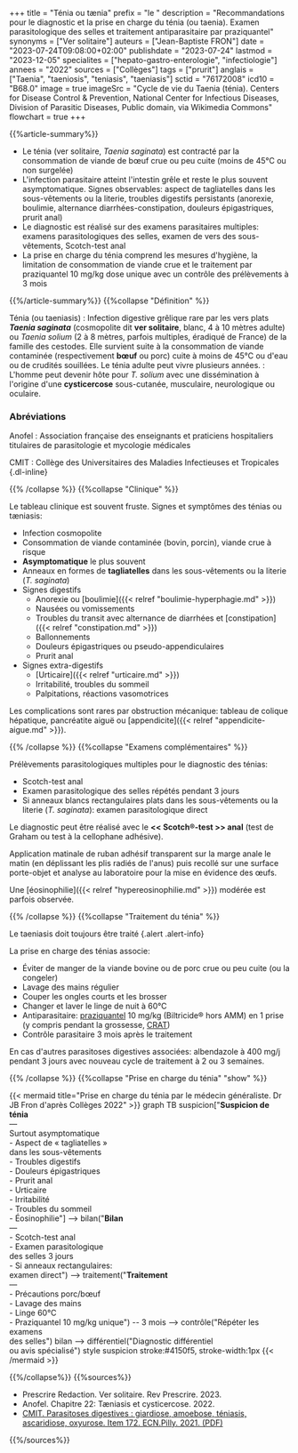 +++
title = "Ténia ou tænia"
prefix = "le "
description = "Recommandations pour le diagnostic et la prise en charge du ténia (ou taenia). Examen parasitologique des selles et traitement antiparasitaire par praziquantel"
synonyms = ["Ver solitaire"]
auteurs = ["Jean-Baptiste FRON"]
date = "2023-07-24T09:08:00+02:00"
publishdate = "2023-07-24"
lastmod = "2023-12-05"
specialites = ["hepato-gastro-enterologie", "infectiologie"]
annees = "2022"
sources = ["Collèges"]
tags = ["prurit"]
anglais = ["Taenia", "taeniosis", "teniasis", "taeniasis"]
sctid = "76172008"
icd10 = "B68.0"
image = true
imageSrc = "Cycle de vie du Taenia (ténia). Centers for Disease Control & Prevention, National Center for Infectious Diseases, Division of Parasitic Diseases, Public domain, via Wikimedia Commons"
flowchart = true
+++

{{%article-summary%}}

- Le ténia (ver solitaire, *Taenia saginata*) est contracté par la consommation de viande de bœuf crue ou peu cuite (moins de 45°C ou non surgelée)
- L'infection parasitaire atteint l'intestin grêle et reste le plus souvent asymptomatique. Signes observables: aspect de tagliatelles dans les sous-vêtements ou la literie, troubles digestifs persistants (anorexie, boulimie, alternance diarrhées-constipation, douleurs épigastriques, prurit anal)
- Le diagnostic est réalisé sur des examens parasitaires multiples: examens parasitologiques des selles, examen de vers des sous-vêtements, Scotch-test anal
- La prise en charge du ténia comprend les mesures d'hygiène, la limitation de consommation de viande crue et le traitement par praziquantel 10 mg/kg dose unique avec un contrôle des prélèvements à 3 mois

{{%/article-summary%}}
{{%collapse "Définition" %}}

Ténia (ou taeniasis)
: Infection digestive grêlique rare par les vers plats ***Taenia saginata*** (cosmopolite dit **ver solitaire**, blanc, 4 à 10 mètres adulte) ou *Taenia solium* (2 à 8 mètres, parfois multiples, éradiqué de France) de la famille des cestodes. Elle survient suite à la consommation de viande contaminée (respectivement **bœuf** ou porc) cuite à moins de 45°C ou d'eau ou de crudités souillées. Le ténia adulte peut vivre plusieurs années.
: L'homme peut devenir hôte pour *T. solium* avec une dissémination à l'origine d'une **cysticercose** sous-cutanée, musculaire, neurologique ou oculaire.

### Abréviations

Anofel
: Association française des enseignants et praticiens hospitaliers titulaires de parasitologie et mycologie médicales

CMIT
: Collège des Universitaires des Maladies Infectieuses et Tropicales
{.dl-inline}

{{% /collapse %}}
{{%collapse "Clinique" %}}

Le tableau clinique est souvent fruste. Signes et symptômes des ténias ou tæniasis:

- Infection cosmopolite
- Consommation de viande contaminée (bovin, porcin), viande crue à risque
- **Asymptomatique** le plus souvent
- Anneaux en formes de **tagliatelles** dans les sous-vêtements ou la literie (*T. saginata*)
- Signes digestifs
  - Anorexie ou [boulimie]({{< relref "boulimie-hyperphagie.md" >}})
  - Nausées ou vomissements
  - Troubles du transit avec alternance de diarrhées et [constipation]({{< relref "constipation.md" >}})
  - Ballonnements
  - Douleurs épigastriques ou pseudo-appendiculaires
  - Prurit anal
- Signes extra-digestifs
  - [Urticaire]({{< relref "urticaire.md" >}})
  - Irritabilité, troubles du sommeil
  - Palpitations, réactions vasomotrices

Les complications sont rares par obstruction mécanique: tableau de colique hépatique, pancréatite aiguë ou [appendicite]({{< relref "appendicite-aigue.md" >}}).

{{% /collapse %}}
{{%collapse "Examens complémentaires" %}}

Prélèvements parasitologiques multiples pour le diagnostic des ténias:

- Scotch-test anal
- Examen parasitologique des selles répétés pendant 3 jours
- Si anneaux blancs rectangulaires plats dans les sous-vêtements ou la literie (*T. saginata*): examen parasitologique direct

Le diagnostic peut être réalisé avec le **<< Scotch®-test >> anal** (test de Graham ou test à la cellophane adhésive).

Application matinale de ruban adhésif transparent sur la marge anale le matin (en déplissant les plis radiés de l'anus) puis recollé sur une surface porte-objet et analyse au laboratoire pour la mise en évidence des œufs.

Une [éosinophilie]({{< relref "hypereosinophilie.md" >}}) modérée est parfois observée.

{{% /collapse %}}
{{%collapse "Traitement du ténia" %}}

Le taeniasis doit toujours être traité
{.alert .alert-info}

La prise en charge des ténias associe:

- Éviter de manger de la viande bovine ou de porc crue ou peu cuite (ou la congeler)
- Lavage des mains régulier
- Couper les ongles courts et les brosser
- Changer et laver le linge de nuit à 60°C
- Antiparasitaire: [praziquantel](https://base-donnees-publique.medicaments.gouv.fr/affichageDoc.php?specid=60996403&typedoc=R) 10 mg/kg (Biltricide® hors AMM) en 1 prise (y compris pendant la grossesse, [CRAT](http://www.lecrat.fr/10527/))
- Contrôle parasitaire 3 mois après le traitement

En cas d'autres parasitoses digestives associées: albendazole à 400 mg/j pendant 3 jours avec nouveau cycle de traitement à 2 ou 3 semaines.

{{% /collapse %}}
{{%collapse "Prise en charge du ténia" "show" %}}

{{< mermaid title="Prise en charge du ténia par le médecin généraliste. Dr JB Fron d'après Collèges 2022" >}}
graph TB
  suspicion["<b>Suspicion de ténia</b><br>—<br>Surtout asymptomatique<br>- Aspect de « tagliatelles »<br>dans les sous-vêtements<br>- Troubles digestifs<br>- Douleurs épigastriques<br>- Prurit anal<br>- Urticaire<br>- Irritabilité<br>- Troubles du sommeil<br>- Éosinophilie"] --> bilan("<b>Bilan</b><br>—<br>- Scotch-test anal<br>- Examen parasitologique<br>des selles 3 jours<br>- Si anneaux rectangulaires:<br>examen direct") --> traitement("<b>Traitement</b><br>—<br>- Précautions porc/bœuf<br>- Lavage des mains<br>- Linge 60°C<br>- Praziquantel 10 mg/kg unique") -- 3 mois --> contrôle("Répéter les examens<br>des selles")
    bilan --> différentiel("Diagnostic différentiel<br>ou avis spécialisé")
  style suspicion stroke:#4150f5, stroke-width:1px
{{< /mermaid >}}

{{%/collapse%}}
{{%sources%}}

- Prescrire Redaction. Ver solitaire. Rev Prescrire. 2023.
- Anofel. Chapitre 22: Tæniasis et cysticercose. 2022.
- [CMIT. Parasitoses digestives : giardiose, amoebose, téniasis, ascaridiose, oxyurose. Item 172. ECN.Pilly. 2021. (PDF)](https://www.infectiologie.com/UserFiles/File/pilly-etudiant/ecn-2020-172-web.pdf)

{{%/sources%}}
